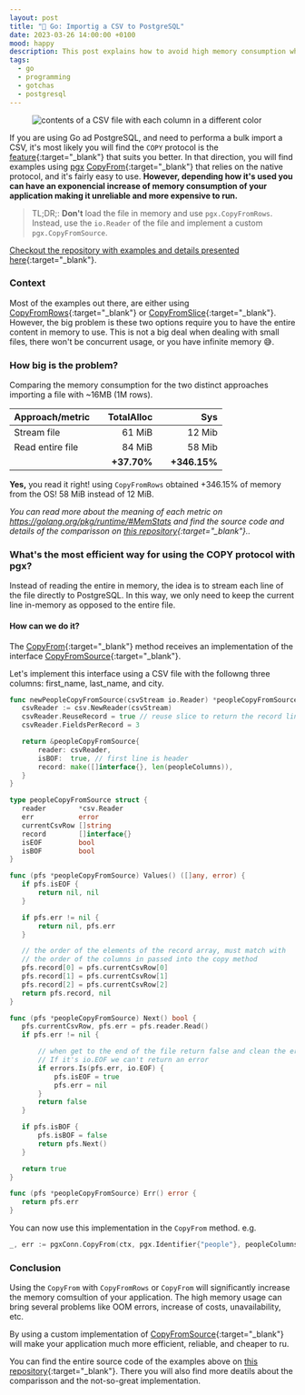 ```yaml
---
layout: post
title: "📂 Go: Importig a CSV to PostgreSQL"
date: 2023-03-26 14:00:00 +0100
mood: happy
description: This post explains how to avoid high memory consumption when performing bulk imports using Go and PostgreSQL, providing step-by-step instructions for developers.
tags:
  - go
  - programming
  - gotchas
  - postgresql
---
```


<figure class="aligncenter">
    <img src="{{ "images/csv-rainbow.png" | absolute_url }}" alt="contents of a CSV file with each column in a different color" />
</figure>

If you are using Go ad PostgreSQL, and need to performa a bulk import a CSV,
it's most likely you will find the `COPY` protocol is the [feature](https://www.postgresql.org/docs/current/sql-copy.html){:target="\_blank"} that suits you better.
In that direction, you will find examples using [pgx](https://github.com/jackc/pgx) [CopyFrom](https://pkg.go.dev/github.com/jackc/pgx/v4#Conn.CopyFrom){:target="\_blank"} that relies on the native protocol, and it's fairly easy to use.
**However, depending how it's used you can have an exponencial increase of memory consumption of your application making it unreliable and more expensive to run.**

<!--more-->

> TL;DR;: **Don't** load the file in memory and use `pgx.CopyFromRows`. Instead, use the `io.Reader` of the file and implement a custom `pgx.CopyFromSource`.

[Checkout the repository with examples and details presented here](https://github.com/flavio1110/large-csv-to-pgsql){:target="\_blank"}.

### Context

Most of the examples out there, are either using [CopyFromRows](https://pkg.go.dev/github.com/jackc/pgx/v4#CopyFromRows){:target="\_blank"} or [CopyFromSlice](https://pkg.go.dev/github.com/jackc/pgx/v4#CopyFromSlice){:target="\_blank"}. However, the big problem is these two options require you to have the entire content in memory to use.
This is not a big deal when dealing with small files, there won't be concurrent usage, or you have infinite memory 😅.

### How big is the problem?

Comparing the memory consumption for the two distinct approaches importing a file with ~16MB (1M rows).

| Approach/metric  |     |  TotalAlloc |     |          Sys |
| ---------------- | --- | ----------: | --- | -----------: |
| Stream file      |     |      61 MiB |     |       12 Mib |
| Read entire file |     |      84 MiB |     |       58 Mib |
|                  |     | **+37.70%** |     | **+346.15%** |

**Yes,** you read it right! using `CopyFromRows` obtained +346.15% of memory from the OS! 58 MiB instead of 12 MiB.

_You can read more about the meaning of each metric on <https://golang.org/pkg/runtime/#MemStats> and find the source code and details of the comparisson on [this repository](https://github.com/flavio1110/large-csv-to-pgsql){:target="\_blank"}.._

### What's the most efficient way for using the COPY protocol with pgx?

Instead of reading the entire in memory, the idea is to stream each line of the file directly to PostgreSQL. In this way, we only need to keep the current line in-memory as opposed to the entire file.

#### How can we do it?

The [CopyFrom](https://github.com/jackc/pgx/blob/master/copy_from.go#LL238C21-L238C21){:target="\_blank"} method receives an implementation of the interface [CopyFromSource](https://github.com/jackc/pgx/blob/master/copy_from.go#L68){:target="\_blank"}.

Let's implement this interface using a CSV file with the followng three columns: first_name, last_name, and city.

```go
func newPeopleCopyFromSource(csvStream io.Reader) *peopleCopyFromSource {
   csvReader := csv.NewReader(csvStream)
   csvReader.ReuseRecord = true // reuse slice to return the record line by line
   csvReader.FieldsPerRecord = 3

   return &peopleCopyFromSource{
       reader: csvReader,
       isBOF:  true, // first line is header
       record: make([]interface{}, len(peopleColumns)),
   }
}

type peopleCopyFromSource struct {
   reader        *csv.Reader
   err           error
   currentCsvRow []string
   record        []interface{}
   isEOF         bool
   isBOF         bool
}

func (pfs *peopleCopyFromSource) Values() ([]any, error) {
   if pfs.isEOF {
       return nil, nil
   }

   if pfs.err != nil {
       return nil, pfs.err
   }

   // the order of the elements of the record array, must match with
   // the order of the columns in passed into the copy method
   pfs.record[0] = pfs.currentCsvRow[0]
   pfs.record[1] = pfs.currentCsvRow[1]
   pfs.record[2] = pfs.currentCsvRow[2]
   return pfs.record, nil
}

func (pfs *peopleCopyFromSource) Next() bool {
   pfs.currentCsvRow, pfs.err = pfs.reader.Read()
   if pfs.err != nil {

       // when get to the end of the file return false and clean the error.
       // If it's io.EOF we can't return an error
       if errors.Is(pfs.err, io.EOF) {
           pfs.isEOF = true
           pfs.err = nil
       }
       return false
   }

   if pfs.isBOF {
       pfs.isBOF = false
       return pfs.Next()
   }

   return true
}

func (pfs *peopleCopyFromSource) Err() error {
   return pfs.err
}
```

You can now use this implementation in the `CopyFrom` method. e.g.

```go
_, err := pgxConn.CopyFrom(ctx, pgx.Identifier{"people"}, peopleColumns, newPeopleCopyFromSource(csvStream))
```

### Conclusion

Using the `CopyFrom` with `CopyFromRows` or `CopyFrom` will significantly increase the memory comsultion of your application. The high memory usage can bring several problems like OOM errors, increase of costs, unavailability, etc.

By using a custom implementation of [CopyFromSource](https://github.com/jackc/pgx/blob/master/copy_from.go#L68){:target="\_blank"} will make your application much more efficient, reliable, and cheaper to ru.

You can find the entire source code of the examples above on [this repository](https://github.com/flavio1110/large-csv-to-pgsql){:target="\_blank"}. There you will also find more deatils about the comparisson and the not-so-great implementation.

